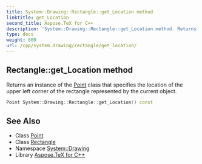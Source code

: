```yaml
---
title: System::Drawing::Rectangle::get_Location method
linktitle: get_Location
second_title: Aspose.TeX for C++
description: 'System::Drawing::Rectangle::get_Location method. Returns an instance of the Point class that specifies the location of the upper left corner of the rectangle represented by the current object in C++.'
type: docs
weight: 800
url: /cpp/system.drawing/rectangle/get_location/
---
```

## Rectangle::get_Location method


Returns an instance of the [Point](../../point/) class that specifies the location of the upper left corner of the rectangle represented by the current object.

```cpp
Point System::Drawing::Rectangle::get_Location() const
```

## See Also

* Class [Point](../../point/)
* Class [Rectangle](../)
* Namespace [System::Drawing](../../)
* Library [Aspose.TeX for C++](../../../)
